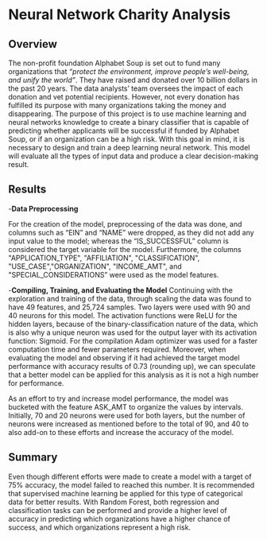 # Neural Network Charity Analysis

## Overview 
The non-profit foundation Alphabet Soup is set out to fund many organizations that *“protect the environment, improve people’s well-being, and unify the world”*. They have raised and donated over 10 billion dollars in the past 20 years. The data analysts’ team oversees the impact of each donation and vet potential recipients. However, not every donation has fulfilled its purpose with many organizations taking the money and disappearing. The purpose of this project is to use machine learning  and neural networks knowledge to create a binary classifier that is capable of predicting whether applicants will be successful if funded by Alphabet Soup, or if an organization can be a high risk.
With this goal in mind, it is necessary to design and train a deep learning neural network. This model will evaluate all the types of input data and produce a clear decision-making result.

## Results

  -**Data Preprocessing**
  
For the creation of the model, preprocessing of the data was done, and columns such as 
“EIN” and “NAME” were dropped, as they did not add any input value to the model; whereas the “IS_SUCCESSFUL” column is considered the target variable for the model. Furthermore, the columns "APPLICATION_TYPE", "AFFILIATION", "CLASSIFICATION", "USE_CASE","ORGANIZATION", "INCOME_AMT", and "SPECIAL_CONSIDERATIONS” were used as the model features.
 
  -**Compiling, Training, and Evaluating the Model**
Continuing with the exploration and training of the data, through scaling the data was found to have 49 features, and 25,724 samples.  Two layers were used with 90 and 40 neurons for this model. The activation functions were ReLU for the hidden layers, because of the binary-classification nature of the data, which is also why a unique neuron was used for the output layer with its activation function: Sigmoid. For the compilation Adam optimizer was used for a faster computation time and fewer parameters required.
Moreover, when evaluating the model and observing if it had achieved the target model performance with accuracy results of 0.73 (rounding up), we can speculate that a better model can be applied for this analysis as it is not a high number for performance.

As an effort to try and increase model performance, the model was bucketed with the feature ASK_AMT to organize the values by intervals. Initially, 70 and 20 neurons were used for both layers, but the number of neurons were increased as mentioned before to the total of 90, and 40 to also add-on to these efforts and increase the accuracy of the model.

 ## Summary
Even though different efforts were made to create a model with a target of 75% accuracy, the model failed to reached this number. It is recommended that supervised machine learning be applied for this type of categorical data for better results. With Random Forest, both regression and classification tasks can be performed and provide a higher level of accuracy in predicting which organizations have a higher chance of success, and which organizations represent a high risk.
